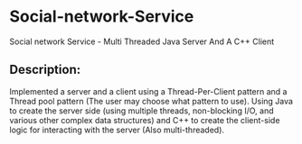 # Social-network-Service
Social network Service - Multi Threaded Java Server And A C++ Client

## Description:
Implemented a server and a client using a Thread-Per-Client pattern and a Thread pool pattern (The user may choose what pattern to use).
Using Java to create the server side (using multiple threads, non-blocking I/O, and various other complex data structures)
and C++ to create the client-side logic for interacting with the server (Also multi-threaded).

